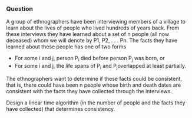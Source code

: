 ### Question

A group of ethnographers have been interviewing members of a village to learn about the lives of people who lived hundreds of years back. From these interviews they have learned about a set of n people (all now deceased) whom we will denote by P1, P2, . . . Pn. The facts they have learned about these people has one of two forms

- For some i and j, person P<sub>i</sub> died before person P<sub>j</sub> was born, or
- For some i and j, the life spans of P<sub>i</sub> and P<sub>j</sub>overlapped at least partially.

The ethnographers want to determine if these facts could be consistent, that is, there could have been n people whose birth and death dates are consistent with the facts they have collected through the interviews.

Design a linear time algorithm (in the number of people and the facts they have collected) that determines consistency.
